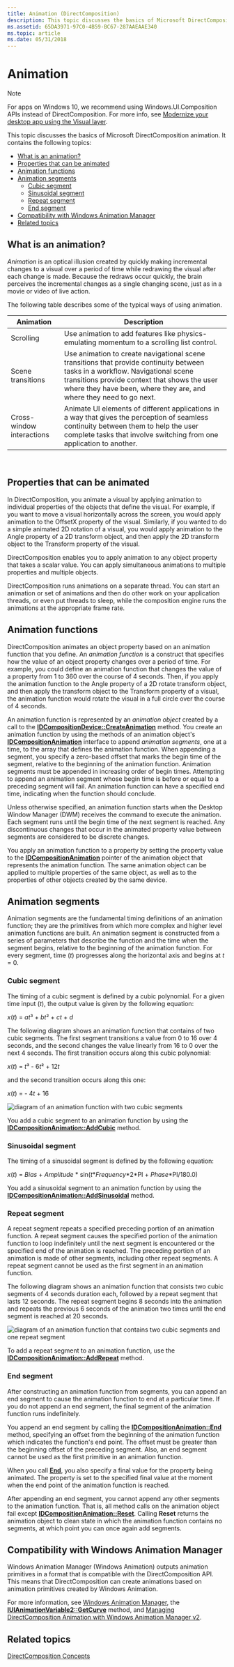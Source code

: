 ```yaml
---
title: Animation (DirectComposition)
description: This topic discusses the basics of Microsoft DirectComposition animation.
ms.assetid: 65DA3971-97C0-4B59-BC67-287AAEAAE340
ms.topic: article
ms.date: 05/31/2018
---
```


# Animation

> [!NOTE]
> For apps on Windows 10, we recommend using Windows.UI.Composition APIs instead of DirectComposition. For more info, see [Modernize your desktop app using the Visual layer](/windows/uwp/composition/visual-layer-in-desktop-apps).

This topic discusses the basics of Microsoft DirectComposition animation. It contains the following topics:

-   [What is an animation?](#what-is-an-animation)
-   [Properties that can be animated](#properties-that-can-be-animated)
-   [Animation functions](#animation-functions)
-   [Animation segments](#animation-segments)
    -   [Cubic segment](#cubic-segment)
    -   [Sinusoidal segment](#sinusoidal-segment)
    -   [Repeat segment](#repeat-segment)
    -   [End segment](#end-segment)
-   [Compatibility with Windows Animation Manager](#compatibility-with-windows-animation-manager)
-   [Related topics](#related-topics)

## What is an animation?

*Animation* is an optical illusion created by quickly making incremental changes to a visual over a period of time while redrawing the visual after each change is made. Because the redraws occur quickly, the brain perceives the incremental changes as a single changing scene, just as in a movie or video of live action.

The following table describes some of the typical ways of using animation.

| Animation                 | Description                                                                                                                                                                                                                                          |
|---------------------------|------------------------------------------------------------------------------------------------------------------------------------------------------------------------------------------------------------------------------------------------------|
| Scrolling                 | Use animation to add features like physics-emulating momentum to a scrolling list control.                                                                                                                                                           |
| Scene transitions         | Use animation to create navigational scene transitions that provide continuity between tasks in a workflow. Navigational scene transitions provide context that shows the user where they have been, where they are, and where they need to go next. |
| Cross-window interactions | Animate UI elements of different applications in a way that gives the perception of seamless continuity between them to help the user complete tasks that involve switching from one application to another.                                         |



 

## Properties that can be animated

In DirectComposition, you animate a visual by applying animation to individual properties of the objects that define the visual. For example, if you want to move a visual horizontally across the screen, you would apply animation to the OffsetX property of the visual. Similarly, if you wanted to do a simple animated 2D rotation of a visual, you would apply animation to the Angle property of a 2D transform object, and then apply the 2D transform object to the Transform property of the visual.

DirectComposition enables you to apply animation to any object property that takes a scalar value. You can apply simultaneous animations to multiple properties and multiple objects.

DirectComposition runs animations on a separate thread. You can start an animation or set of animations and then do other work on your application threads, or even put threads to sleep, while the composition engine runs the animations at the appropriate frame rate.

## Animation functions

DirectComposition animates an object property based on an animation function that you define. An *animation function* is a construct that specifies how the value of an object property changes over a period of time. For example, you could define an animation function that changes the value of a property from 1 to 360 over the course of 4 seconds. Then, if you apply the animation function to the Angle property of a 2D rotate transform object, and then apply the transform object to the Transform property of a visual, the animation function would rotate the visual in a full circle over the course of 4 seconds.

An animation function is represented by an *animation object* created by a call to the [**IDCompositionDevice::CreateAnimation**](https://msdn.microsoft.com/library/Hh437394(v=VS.85).aspx) method. You create an animation function by using the methods of an animation object's [**IDCompositionAnimation**](/windows/desktop/api/DcompAnimation/nn-dcompanimation-idcompositionanimation) interface to append *animation segments*, one at a time, to the array that defines the animation function. When appending a segment, you specify a zero-based offset that marks the begin time of the segment, relative to the beginning of the animation function. Animation segments must be appended in increasing order of begin times. Attempting to append an animation segment whose begin time is before or equal to a preceding segment will fail. An animation function can have a specified end time, indicating when the function should conclude.

Unless otherwise specified, an animation function starts when the Desktop Window Manager (DWM) receives the command to execute the animation. Each segment runs until the begin time of the next segment is reached. Any discontinuous changes that occur in the animated property value between segments are considered to be discrete changes.

You apply an animation function to a property by setting the property value to the [**IDCompositionAnimation**](/windows/desktop/api/DcompAnimation/nn-dcompanimation-idcompositionanimation) pointer of the animation object that represents the animation function. The same animation object can be applied to multiple properties of the same object, as well as to the properties of other objects created by the same device.

## Animation segments

Animation segments are the fundamental timing definitions of an animation function; they are the primitives from which more complex and higher level animation functions are built. An animation segment is constructed from a series of parameters that describe the function and the time when the segment begins, relative to the beginning of the animation function. For every segment, time (*t*) progresses along the horizontal axis and begins at *t* = 0.

### Cubic segment

The timing of a cubic segment is defined by a cubic polynomial. For a given time input (*t*), the output value is given by the following equation:

*x*(*t*) = *at*³ + *bt*² + *ct* + *d*

The following diagram shows an animation function that contains of two cubic segments. The first segment transitions a value from 0 to 16 over 4 seconds, and the second changes the value linearly from 16 to 0 over the next 4 seconds. The first transition occurs along this cubic polynomial:

*x*(*t*) = *t*³ - 6*t*² + 12*t*

and the second transition occurs along this one:

*x*(*t*) = - 4*t* + 16

![diagram of an animation function with two cubic segments](images/cubicsegment.png)

You add a cubic segment to an animation function by using the [**IDCompositionAnimation::AddCubic**](/windows/desktop/api/DcompAnimation/nf-dcompanimation-idcompositionanimation-addcubic) method.

### Sinusoidal segment

The timing of a sinusoidal segment is defined by the following equation:

*x*(*t*) = *Bias* + *Amplitude* \* sin(*t*\**Frequency*\*2\*PI + *Phase*\*PI/180.0)

You add a sinusoidal segment to an animation function by using the [**IDCompositionAnimation::AddSinusoidal**](/windows/desktop/api/DcompAnimation/nf-dcompanimation-idcompositionanimation-addsinusoidal) method.

### Repeat segment

A repeat segment repeats a specified preceding portion of an animation function. A repeat segment causes the specified portion of the animation function to loop indefinitely until the next segment is encountered or the specified end of the animation is reached. The preceding portion of an animation is made of other segments, including other repeat segments. A repeat segment cannot be used as the first segment in an animation function.

The following diagram shows an animation function that consists two cubic segments of 4 seconds duration each, followed by a repeat segment that lasts 12 seconds. The repeat segment begins 8 seconds into the animation and repeats the previous 6 seconds of the animation two times until the end segment is reached at 20 seconds.

![diagram of an animation function that contains two cubic segments and one repeat segment](images/repeatsegment.png)

To add a repeat segment to an animation function, use the [**IDCompositionAnimation::AddRepeat**](/windows/desktop/api/DcompAnimation/nf-dcompanimation-idcompositionanimation-addrepeat) method.

### End segment

After constructing an animation function from segments, you can append an end segment to cause the animation function to end at a particular time. If you do not append an end segment, the final segment of the animation function runs indefinitely.

You append an end segment by calling the [**IDCompositionAnimation::End**](/windows/desktop/api/DcompAnimation/nf-dcompanimation-idcompositionanimation-end) method, specifying an offset from the beginning of the animation function which indicates the function's end point. The offset must be greater than the beginning offset of the preceding segment. Also, an end segment cannot be used as the first primitive in an animation function.

When you call [**End**](/windows/desktop/api/DcompAnimation/nf-dcompanimation-idcompositionanimation-end), you also specify a final value for the property being animated. The property is set to the specified final value at the moment when the end point of the animation function is reached.

After appending an end segment, you cannot append any other segments to the animation function. That is, all method calls on the animation object fail except [**IDCompositionAnimation::Reset**](/windows/desktop/api/DcompAnimation/nf-dcompanimation-idcompositionanimation-reset). Calling **Reset** returns the animation object to clean state in which the animation function contains no segments, at which point you can once again add segments.

## Compatibility with Windows Animation Manager

Windows Animation Manager (Windows Animation) outputs animation primitives in a format that is compatible with the DirectComposition API. This means that DirectComposition can create animations based on animation primitives created by Windows Animation.

For more information, see [Windows Animation Manager](https://docs.microsoft.com/windows/desktop/UIAnimation/-main-portal), the [**IUIAnimationVariable2::GetCurve**](https://docs.microsoft.com/windows/desktop/api/uianimation/nf-uianimation-iuianimationvariable2-getcurve) method, and [Managing DirectComposition Animation with Windows Animation Manager v2](https://go.microsoft.com/fwlink/p/?linkid=231195).

## Related topics

<dl> <dt>

[DirectComposition Concepts](directcomposition-concepts.md)
</dt> </dl>

 

 




